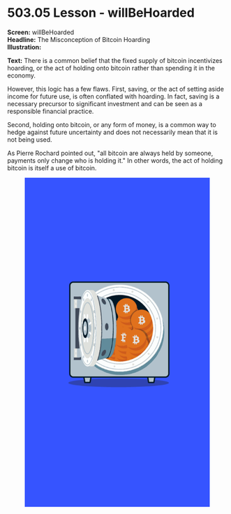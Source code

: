 # 503.05 Lesson - willBeHoarded

**Screen:** willBeHoarded\
**Headline:** The Misconception of Bitcoin Hoarding\
**Illustration:**

**Text:** There is a common belief that the fixed supply of bitcoin incentivizes hoarding, or the act of holding onto bitcoin rather than spending it in the economy.

However, this logic has a few flaws. First, saving, or the act of setting aside income for future use, is often conflated with hoarding. In fact, saving is a necessary precursor to significant investment and can be seen as a responsible financial practice.

Second, holding onto bitcoin, or any form of money, is a common way to hedge against future uncertainty and does not necessarily mean that it is not being used.

As Pierre Rochard pointed out, "all bitcoin are always held by someone, payments only change who is holding it." In other words, the act of holding bitcoin is itself a use of bitcoin.

<figure><img src="../.gitbook/assets/503-05.png" alt=""><figcaption></figcaption></figure>
